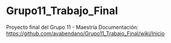 # Grupo11_Trabajo_Final
Proyecto final del Grupo 11 - Maestría
Documentación: https://github.com/avabendano/Grupo11_Trabajo_Final/wiki/Inicio
